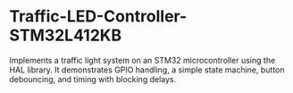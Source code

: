 # Traffic-LED-Controller-STM32L412KB
Implements a traffic light system on an STM32 microcontroller using the HAL library. It demonstrates GPIO handling, a simple state machine, button debouncing, and timing with blocking delays.
